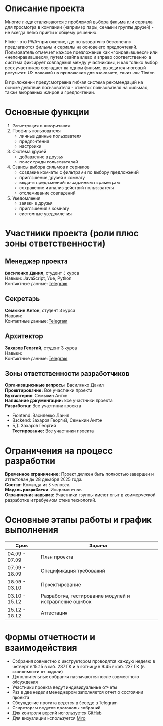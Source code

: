 # Описание проекта
Многие люди сталкиваются с проблемой выбора фильма или сериала для просмотра в компании (например пары, семыи и группы друзей) - не всегда легко прийти к общему решению. 

Flixie - это PWA-приложение, где пользователю бесконечно предлагаются фильмы и сериалы на основе его предпочтений. Пользователь отмечает каждое предложение как «понравившееся» или «непонравившееся», путем свайпа влево и вправо соответственно, а система фиксирует совпадения между участниками, и как только выбор всех участников совпадает на одном фильме, выводится итоговый результат. UX похожий на приложения для знакомств, таких как Tinder. 

В приложении предусмотренна гибкая система рекомендаций на основе действий пользователя - отметок пользователя на фильмах, также выбранных жанров и предпочтений.  

# Основные функции
1. Регистрация и авторизация
2. Профиль пользователя
    - личные данные пользователя
    - предпочтения
    - настройки
3. Система друзей 
    - добавление в друзья
    - поиск среди пользователей
4. Сеансы выбора фильмов и сериалов
    - создание комнаты с фильтрами по выбору предложений
    - приглашение друзей в комнату
    - выдача предложений по заданным параметрам
    - сохранение и анализ действий пользователя
    - отслеживание совпадений
5. Уведомления
    - заявки в друзья
    - приглашения в комнату
    - системные уведомления
# Участники проекта (роли плюс зоны ответственности)
## Менеджер проекта
**Василенко Данил**, студент 3 курса           
Навыки: JavaScript, Vue, Python         
Контактные данные: [Telegram](https://t.me/@lui_baton)         
## Секретарь
**Семыкин Антон**, студент 3 курса        
Навыки:         
Контактные данные: [Telegram](https://t.me/@antsemyk)       
## Архитектор
**Захаров Георгий**, студент 3 курса        
Навыки:         
Контактные данные: [Telegram](https://t.me/@gzaharov)          

## Зоны ответственности разработчиков
**Организационные вопросы:** Василенко Данил     
**Проектирование:** Все участинки проекта     
**Бухгалтерия:** Семыкин Антон     
**Написание документации:** Все участники проекта      
**Разработка:** Все участиник проекта     
- Frontend: Василенко Данил     
- Backend: Захаров Георгий, Семыкин Антон     
- БД: Захаров Георгий     
**Тестирование:** Все участники проекта     
# Ограничения на процесс разработки
**Временное ограничение:** Проект должен быть полностью завершен и аттестован до 28 декабря 2025 года.      
**Состав:** Команда из 3 человек.      
**Модель разработки:** Инкрементная.         
**Ограничение навыков:** Участники группы имеют опыт в коммерческой разработке и требуемом стеке технологий.       
# Основные этапы работы и график выполнения
| Срок | Задача |
|------|------------|
| 04.09 - 07.09 | План проекта |
| 07.09 - 18.09 | Спецификация требований |
| 18.09 - 03.10 | Проектирование |
| 03.10 - 15.12 | Разработка, тестирование модулей и исправление ошибок |
| 15.12 - 28.12 | Аттестация |
# Формы отчетности и взаимодействия
- Собрания совместно с инструктором проводятся каждую неделю в четверг в 15:15 в каб. 237 ГК и в пятницу в 9:45 в каб. 237 ГК (в зависимости от недели)
- Дополнительные собрания назначаются после совместного обсуждения
- Участники проекта ведут индивидуальные отчеты
- Раз в две недели менеджером заполняется отчет о состоянии проекта
- Обсуждение проекта ведется в беседе в Telegram
- Секретарем ведутся протоколы собраний
- Для контроля версий используется [GitHub](https://github.com)
- Для визуалиции используется [Miro](https://miro.com)